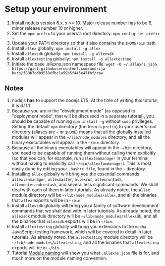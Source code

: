 # Setup your environment

1. Install nodejs version 6.x, x >= 10. Major release number has to be 6, minor release number 10 or higher.
2. Set the `npm prefix` to your users's root directory: `npm config set prefix ~`
3. Update your PATH directory so that it also contains the `$HOME/bin` path
4. Install `allex` globally: `npm install -g allex`
5. Install `allexsdk` globally: `npm install -g allexsdk`
6. Install `allextesting` globally: `npm install -g allextesting`
7. Initiate the base .allexns.json namespace file: `wget -O ~/.allexns.json https://gist.githubusercontent.com/andrija-hers/f80b7dd09558efbc1a59b5f445e47fbf/raw`

## Notes
1. nodejs __has__ to support the nodejs LTS. At the time of writing this tutorial, it is 6.11.1
2. Because you are in the "development mode" (as opposed to "deployment mode", that will be discussed in a separate tutorial), you should be capable of running `npm install -g` without `sudo` privileges. Setting the default `npm` directory (the term is `prefix`) to your user's root directory (aliases are `~` or `$HOME`) means that all the globally installed modules will appear in the `~/lib/node_modules` directory, and all the binary executables will appear in the `~/bin` directory.
3. Because all the binary executables will appear in the `~/bin` directory, you need to be capable of running them without calling them explicitly (so that you can, for example, run `allexlanmanager` in your terminal, without having to explicitly call `~/bin/allexlanmanager`). This is most easily done by editing your `.bashrc file`, found in the `~` directory.
4. Installing `allex` globally will bring you the essential commands: `allexlanmanager`, `allexmaster`, `allexrun`, `allexruntask`, `allexenterandruntask`, and several less significant commands. We shall deal with each of them in later tutorials. As already noted, the `allex` module directory will be `~/lib/node_modules/allex`, and all the binaries that `allex` exports will be in `~/bin`.
5. Install `allexsdk` globally will bring you a family of software development commands that we shall deal with in later tutorials. As already noted, the `allexsdk` module directory will be `~/lib/node_modules/allexsdk`, and all the binaries that `allexsdk` exports will be in `~/bin`.
6. Install `allextesting` globally will bring you extensions to the `mocha` JavaScript testing framework, which will be covered in detail in later tutorials. As already noted, the `allextesting` module directory will be `~/lib/node_modules/allextesting`, and all the binaries that `allextesting` exports will be in `~/bin`.
7. Tutorial [Module naming](../development_basics/module_recognition.md) will show you what `.allexns.json` file is for, and much more on the module naming convention.